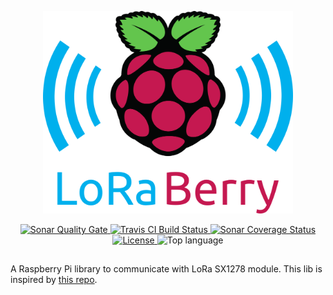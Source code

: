 <p align="center">
<img width="400" alt="LoraBerry logo" src="doc/logo/loraberry_logo.png"/>
</p>
<p align="center">
<a href="https://sonarcloud.io/dashboard?id=pietrop88_loraberry">
    <img alt="Sonar Quality Gate" src="https://img.shields.io/sonar/quality_gate/pietrop88_loraberry?server=https%3A%2F%2Fsonarcloud.io&style=for-the-badge">
</a>
<a href="https://travis-ci.org/pietrop88/loraberry">
    <img alt="Travis CI Build Status" src="https://img.shields.io/travis/pietrop88/loraberry?style=for-the-badge">
</a>
<a href="https://sonarcloud.io/component_measures?id=pietrop88_loraberry&metric=coverage&view=list">
  <img alt="Sonar Coverage Status" src="https://img.shields.io/sonar/coverage/pietrop88_loraberry?server=https%3A%2F%2Fsonarcloud.io&style=for-the-badge">
</a>
<a href="https://github.com/pietrop88/loRaBerry/blob/master/LICENSE">
  <img alt="License" src="https://img.shields.io/github/license/pietrop88/loraberry?style=for-the-badge">
</a>
<img alt="Top language" src="https://img.shields.io/github/languages/top/pietrop88/loraberry?style=for-the-badge">
</p>

## 

A Raspberry Pi library to communicate with LoRa SX1278 module.
This lib is inspired by [this repo](https://github.com/Bob0505/E32-TTL-100).
